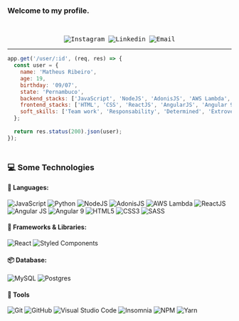 ### Welcome to my profile.

<samp>
  </br>
  <p align="center">
    <a href="https://www.instagram.com/mxtheusribeiro/" target="_blank" style="text-decoration: none;">
      <img alt="Instagram" src="https://img.shields.io/badge/-Instagram-ff2b8e?style=flat-square&logo=Instagram&logoColor=white">
    </a>
    <a href="https://www.linkedin.com/in/matheus-ribeiro-31048a1a3" target="_blank" style="text-decoration: none;">
      <img alt="Linkedin" src="https://img.shields.io/badge/-Linkedin-blue?style=flat-square&logo=Linkedin&logoColor=white">
    </a>
    <a href="mailto:MaverickHenrique1010@gmail.com" target="_blank" style="text-decoration: none;">
      <img alt="Email" src="https://img.shields.io/badge/-Email-c14438?style=flat-square&logo=Gmail&logoColor=white">
    </a>    
  </p>
</samp>

---

```javascript
app.get('/user/:id', (req, res) => {
  const user = {
    name: 'Matheus Ribeiro',
    age: 19,
    birthday: '09/07',
    state: 'Pernambuco',
    backend_stacks: ['JavaScript', 'NodeJS', 'AdonisJS', 'AWS Lambda', 'SQL'],
    frontend_stacks: ['HTML', 'CSS', 'ReactJS', 'AngularJS', 'Angular 9'],
    soft_skills: ['Team work', 'Responsability', 'Determined', 'Extroverted', 'Able to learn new technologies']
  };
  
  return res.status(200).json(user);
});
```
<br>

<b style="font-size: 18px; "> 💻 Some Technologies </b> <i style="color: #79c0ff;"></i>
<br>



#### 💬 Languages: <br/>

![JavaScript](https://img.shields.io/badge/javascript-%23323330.svg?style=for-the-badge&logo=javascript&logoColor=%23F7DF1E)
![Python](https://img.shields.io/badge/python-3670A0?style=for-the-badge&logo=python&logoColor=ffdd54)
![NodeJS](https://img.shields.io/badge/node.js-6DA55F?style=for-the-badge&logo=node.js&logoColor=white)
![AdonisJS](https://img.shields.io/badge/AdonisJS-red?style=for-the-badge)
![AWS Lambda](https://img.shields.io/badge/AWS_Lambda-yellow?style=for-the-badge)
![ReactJS](https://img.shields.io/badge/React_JS-blue?style=for-the-badge)
![Angular JS](https://img.shields.io/badge/Angular_JS-orange?style=for-the-badge)
![Angular 9](https://img.shields.io/badge/Angular_9-blueviolet?style=for-the-badge)
![HTML5](https://img.shields.io/badge/html5-%23E34F26.svg?style=for-the-badge&logo=html5&logoColor=white)
![CSS3](https://img.shields.io/badge/css3-%231572B6.svg?style=for-the-badge&logo=css3&logoColor=white)
![SASS](https://img.shields.io/badge/SASS-hotpink.svg?style=for-the-badge&logo=SASS&logoColor=white)

#### 🔨 Frameworks & Libraries: <br/>

![React](https://img.shields.io/badge/react-%2320232a.svg?style=for-the-badge&logo=react&logoColor=%2361DAFB)
![Styled Components](https://img.shields.io/badge/styled--components-DB7093?style=for-the-badge&logo=styled-components&logoColor=white)

#### 📦 Database: <br/>

![MySQL](https://img.shields.io/badge/mysql-%2300f.svg?style=for-the-badge&logo=mysql&logoColor=white)
![Postgres](https://img.shields.io/badge/postgres-%23316192.svg?style=for-the-badge&logo=postgresql&logoColor=white)

#### 🔧 Tools <br/>

![Git](https://img.shields.io/badge/git-%23F05033.svg?style=for-the-badge&logo=git&logoColor=white)
![GitHub](https://img.shields.io/badge/github-%23121011.svg?style=for-the-badge&logo=github&logoColor=white)
![Visual Studio Code](https://img.shields.io/badge/VisualStudioCode-0078d7.svg?style=for-the-badge&logo=visual-studio-code&logoColor=white)
<img alt="Insomnia" src="https://img.shields.io/badge/-Insomnia-5849BE?style=for-the-badge&logo=insomnia&logoColor=white" />
![NPM](https://img.shields.io/badge/NPM-%23000000.svg?style=for-the-badge&logo=npm&logoColor=white)
<img alt="Yarn" src="https://img.shields.io/badge/-yarn-2188b6?style=for-the-badge&logo=yarn&logoColor=white" />
  

